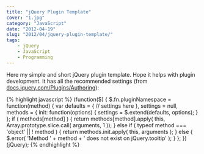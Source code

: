 ```yaml
---
title: "jQuery Plugin Template"
cover: "1.jpg"
category: "JavaScript"
date: "2012-04-19"
slug: "2012/04/jquery-plugin-template/"
tags:
    - jQuery
    - JavaScript
    - Programming
---
```

<p>Here my simple and short jQuery plugin template. Hope it helps with plugin development. It has all the recommended settings (from <a target="_blank" href="http://docs.jquery.com/Plugins/Authoring">docs.jquery.com/Plugins/Authoring</a>):</p>

{% highlight javascript %}
(function($) {
    $.fn.pluginNamespace = function(method) {
        var defaults = {
                // settings here
            },
            settings = null,
            methods = {
                init: function(options) {
                    settings = $.extend(defaults, options);
                }
            };
        if ( methods[method] ) {
            return methods[method].apply( this, Array.prototype.slice.call( arguments, 1 ));
        } else if ( typeof method === 'object' || ! method ) {
            return methods.init.apply( this, arguments );
        } else {
            $.error( 'Method ' +  method + ' does not exist on jQuery.tooltip' );
        }
    };
})(jQuery);
{% endhighlight %}
